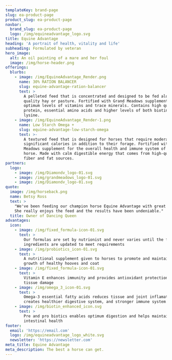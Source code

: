 ```yaml
---
templateKey: brand-page
slug: ea-product-page
product_slug: ea-product-page
navbar:
  brand_slug: ea-product-page
  logo: /img/equineadvantage_logo.svg
title: Equine Advantage
heading: 'A portrait of health, vitality and life'
subheading: Formulated by veteran
hero_image:
  alt: An oil painting of a mare and her foul
  image: /img/horse-header.png
offerings:
  blurbs:
    - image: /img/EquineAdvantage_Render.png
      name: 30% RATION BALANCER
      slug: equine-advantage-ration-balancer
      text: >
        A pelleted feed that is concentrated and designed to be fed along with
        quality hay or pasture. Fortified with Grand Meadows supplement for
        optimum levels of vitamins and trace minerals. Contains high quality
        protein, essential amino acids and higher levels of both biotin and
        lysine.
    - image: /img/EquineAdvantage_Render-1.png
      name: Low Starch Omega +
      slug: equine-advantage-low-starch-omega
      text: >-
        A textured feed that is designed for horses that require moderate to
        significant calories in addition to their forage. Fortified with Grand
        Meadows supplement for the overall health and immune system of your
        horse. Made with calm digestible energy that comes from high-quality
        fiber and fat sources.
partners:
  logo:
    - image: /img/Diamondv_logo-01.svg
    - image: /img/grandmeadows_logo-01.svg
    - image: /img/Diamondv_logo-01.svg
quote:
  image: /img/horseback.png
  name: Betsy Ross
  text: >
    "We've been feeding our champion horse Equine Advantage with great results.
    She really enjoys the feed and the results have been undeniable."
  title: Owner of Dancing Queen
advantages:
  icon:
    - image: /img/fixed_formula-icon-01.svg
      text: >
        Our formulas are set by nutrionist and never varies until the formula or
        ingredients are updated to meet requirements
    - image: /img/probiotics_icon-01.svg
      text: >
        A nutritional supplement given to horses to promote and maintain the
        growth of healthy hooves and coat
    - image: /img/fixed_formula-icon-01.svg
      text: >
        Vitamin E enhances immunity and provides antioxidant protection against
        tissue damage
    - image: /img/omega_3_icon-01.svg
      text: >
        Omega-3 essential fatty acids reduces tissue and joint inflamation,
        creates healthier digestive system, and stronger immune system
    - image: /img/biotin_enhanced_icon.svg
      text: >
        Pre and pro biotics enables optimum digestion and helps maintain
        intestinal health
footer:
  email: 'https://email.com'
  logo: /img/equineadvantage_logo_white.svg
  newsletter: 'https://newsletter.com'
meta_title: Equine Advantage
meta_description: The best a horse can get.
---
```


